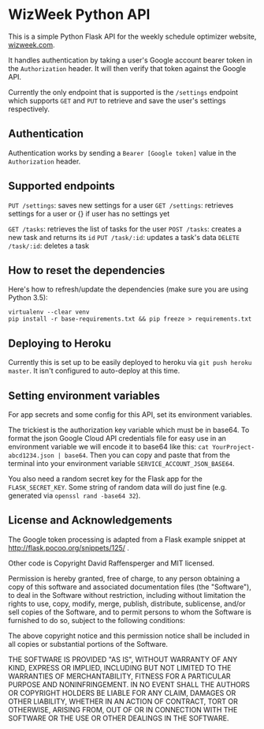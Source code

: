 # WizWeek Python API

This is a simple Python Flask API for the weekly schedule optimizer website,
[wizweek.com](https://wizweek.com).

It handles authentication by taking a user's Google account bearer token in the
`Authorization` header. It will then verify that token against the Google API.

Currently the only endpoint that is supported is the `/settings` endpoint which
supports `GET` and `PUT` to retrieve and save the user's settings respectively.

## Authentication

Authentication works by sending a `Bearer [Google token]` value in the
`Authorization` header.

## Supported endpoints

`PUT /settings`: saves new settings for a user
`GET /settings`: retrieves settings for a user or {} if user has no settings yet

`GET /tasks`: retrieves the list of tasks for the user
`POST /tasks`: creates a new task and returns its `id`
`PUT /task/:id`: updates a task's data
`DELETE /task/:id`: deletes a task

## How to reset the dependencies

Here's how to refresh/update the dependencies (make sure you are using Python
    3.5):
```
virtualenv --clear venv
pip install -r base-requirements.txt && pip freeze > requirements.txt
```

## Deploying to Heroku 

Currently this is set up to be easily deployed to heroku via `git push heroku
master`. It isn't configured to auto-deploy at this time.

## Setting environment variables

For app secrets and some config for this API, set its environment variables.

The trickiest is the authorization key variable which must be in base64.
To format the json Google Cloud API credentials file for easy use in an 
environment variable we will encode it to base64 like this: 
`cat YourProject-abcd1234.json | base64`. Then you can copy and paste that from 
the terminal into your environment variable `SERVICE_ACCOUNT_JSON_BASE64`.

You also need a random secret key for the Flask app for the `FLASK_SECRET_KEY`.
Some string of random data will do just fine
(e.g. generated via `openssl rand -base64 32`).

## License and Acknowledgements

The Google token processing is adapted from a Flask example snippet at 
http://flask.pocoo.org/snippets/125/ .

Other code is Copyright David Raffensperger and MIT licensed.

Permission is hereby granted, free of charge, to any person obtaining a copy of this software and associated documentation files (the "Software"), to deal in the Software without restriction, including without limitation the rights to use, copy, modify, merge, publish, distribute, sublicense, and/or sell copies of the Software, and to permit persons to whom the Software is furnished to do so, subject to the following conditions:

The above copyright notice and this permission notice shall be included in all copies or substantial portions of the Software.

THE SOFTWARE IS PROVIDED "AS IS", WITHOUT WARRANTY OF ANY KIND, EXPRESS OR IMPLIED, INCLUDING BUT NOT LIMITED TO THE WARRANTIES OF MERCHANTABILITY, FITNESS FOR A PARTICULAR PURPOSE AND NONINFRINGEMENT. IN NO EVENT SHALL THE AUTHORS OR COPYRIGHT HOLDERS BE LIABLE FOR ANY CLAIM, DAMAGES OR OTHER LIABILITY, WHETHER IN AN ACTION OF CONTRACT, TORT OR OTHERWISE, ARISING FROM, OUT OF OR IN CONNECTION WITH THE SOFTWARE OR THE USE OR OTHER DEALINGS IN THE SOFTWARE.
